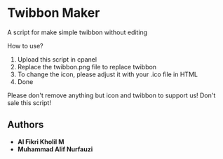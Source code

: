 # Twibbon Maker
A script for make simple twibbon without editing

How to use?
1. Upload this script in cpanel
2. Replace the twibbon.png file to replace twibbon
3. To change the icon, please adjust it with your .ico file in HTML
4. Done

Please don't remove anything but icon and twibbon to support us!
Don't sale this script!

## Authors
* **Al Fikri Kholil M** 
* **Muhammad Alif Nurfauzi**
